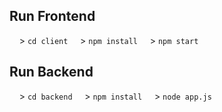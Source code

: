## Run Frontend
&nbsp;&nbsp;&nbsp;&nbsp;> <code>cd client</code>
&nbsp;&nbsp;&nbsp;&nbsp;> <code>npm install</code>
&nbsp;&nbsp;&nbsp;&nbsp;> <code>npm start</code>       

## Run Backend
&nbsp;&nbsp;&nbsp;&nbsp;> <code>cd backend</code>
&nbsp;&nbsp;&nbsp;&nbsp;> <code>npm install</code>
&nbsp;&nbsp;&nbsp;&nbsp;> <code>node app.js</code>       

<br/>

<!-- <div style="text-align:center;">

|  |  |
| --- | --- | -->
<!-- | [![Image 1](https://github.com/UjjwalSk/BloodLink/blob/main/ss/1.png)](https://github.com/UjjwalSk/BloodLink/blob/main/ss/1.png) | [![Image 2](https://github.com/UjjwalSk/BloodLink/blob/main/ss/2.png)](https://github.com/UjjwalSk/BloodLink/blob/main/ss/2.png) |
| [![Image 3](https://github.com/UjjwalSk/BloodLink/blob/main/ss/3.png)](https://github.com/UjjwalSk/BloodLink/blob/main/ss/3.png) | [![Image 4](https://github.com/UjjwalSk/BloodLink/blob/main/ss/4.png)](https://github.com/UjjwalSk/BloodLink/blob/main/ss/4.png) |
| [![Image 5](https://github.com/UjjwalSk/BloodLink/blob/main/ss/5.png)](https://github.com/UjjwalSk/BloodLink/blob/main/ss/5.png) | [![Image 6](https://github.com/UjjwalSk/BloodLink/blob/main/ss/6.png)](https://github.com/UjjwalSk/BloodLink/blob/main/ss/6.png) |
| [![Image 7](https://github.com/UjjwalSk/BloodLink/blob/main/ss/7.png)](https://github.com/UjjwalSk/BloodLink/blob/main/ss/7.png) | [![Image 8](https://github.com/UjjwalSk/BloodLink/blob/main/ss/8.png)](https://github.com/UjjwalSk/BloodLink/blob/main/ss/8.png) |
| [![Image 9](https://github.com/UjjwalSk/BloodLink/blob/main/ss/9.png)](https://github.com/UjjwalSk/BloodLink/blob/main/ss/9.png) | [![Image 10](https://github.com/UjjwalSk/BloodLink/blob/main/ss/10.png)](https://github.com/UjjwalSk/BloodLink/blob/main/ss/10.png) |
| [![Image 11](https://github.com/UjjwalSk/BloodLink/blob/main/ss/11.png)](https://github.com/UjjwalSk/BloodLink/blob/main/ss/11.png) | [![Image 12](https://github.com/UjjwalSk/BloodLink/blob/main/ss/12.png)](https://github.com/UjjwalSk/BloodLink/blob/main/ss/12.png) |
| [![Image 13](https://github.com/UjjwalSk/BloodLink/blob/main/ss/13.png)](https://github.com/UjjwalSk/BloodLink/blob/main/ss/13.png) | [![Image 14](https://github.com/UjjwalSk/BloodLink/blob/main/ss/14.png)](https://github.com/UjjwalSk/BloodLink/blob/main/ss/14.png) |
| [![Image 15](https://github.com/UjjwalSk/BloodLink/blob/main/ss/15.png)](https://github.com/UjjwalSk/BloodLink/blob/main/ss/15.png) | [![Image 16](https://github.com/UjjwalSk/BloodLink/blob/main/ss/16.png)](https://github.com/UjjwalSk/BloodLink/blob/main/ss/16.png) |
| [![Image 17](https://github.com/UjjwalSk/BloodLink/blob/main/ss/17.png)](https://github.com/UjjwalSk/BloodLink/blob/main/ss/17.png) | [![Image 18](https://github.com/UjjwalSk/BloodLink/blob/main/ss/18.png)](https://github.com/UjjwalSk/BloodLink/blob/main/ss/18.png) |
| [![Image 19](https://github.com/UjjwalSk/BloodLink/blob/main/ss/19.png)](https://github.com/UjjwalSk/BloodLink/blob/main/ss/19.png) | [![Image 20](https://github.com/UjjwalSk/BloodLink/blob/main/ss/20.png)](https://github.com/UjjwalSk/BloodLink/blob/main/ss/20.png) | -->

<!-- </div> -->
